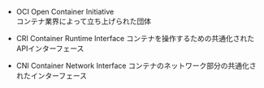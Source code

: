 - OCI
Open Container Initiative  
コンテナ業界によって立ち上げられた団体

- CRI
Container Runtime Interface
コンテナを操作するための共通化されたAPIインターフェース

- CNI
Container Network Interface
コンテナのネットワーク部分の共通化されたインターフェース
